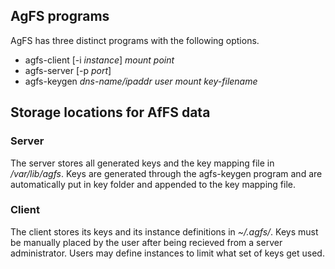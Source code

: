 ## AgFS programs
AgFS has three distinct programs with the following options.
* agfs-client [-i *instance*] *mount point*
* agfs-server [-p *port*]
* agfs-keygen *dns-name/ipaddr* *user* *mount* *key-filename*

## Storage locations for AfFS data
### Server
The server stores all generated keys and the key mapping file in */var/lib/agfs*.
Keys are generated through the agfs-keygen program and are automatically put in key folder
and appended to the key mapping file.

### Client
The client stores its keys and its instance definitions in *~/.agfs/*. Keys must be manually
placed by the user after being recieved from a server administrator. Users may define instances
to limit what set of keys get used. 
